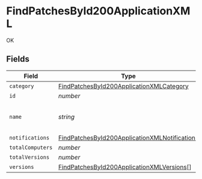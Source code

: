 # FindPatchesById200ApplicationXML

OK


## Fields

| Field                                                                                                                     | Type                                                                                                                      | Required                                                                                                                  | Description                                                                                                               | Example                                                                                                                   |
| ------------------------------------------------------------------------------------------------------------------------- | ------------------------------------------------------------------------------------------------------------------------- | ------------------------------------------------------------------------------------------------------------------------- | ------------------------------------------------------------------------------------------------------------------------- | ------------------------------------------------------------------------------------------------------------------------- |
| `category`                                                                                                                | [FindPatchesById200ApplicationXMLCategory](../../models/operations/findpatchesbyid200applicationxmlcategory.md)           | :heavy_minus_sign:                                                                                                        | N/A                                                                                                                       |                                                                                                                           |
| `id`                                                                                                                      | *number*                                                                                                                  | :heavy_minus_sign:                                                                                                        | N/A                                                                                                                       |                                                                                                                           |
| `name`                                                                                                                    | *string*                                                                                                                  | :heavy_minus_sign:                                                                                                        | Name of the patch software title                                                                                          | Google Chrome                                                                                                             |
| `notifications`                                                                                                           | [FindPatchesById200ApplicationXMLNotifications](../../models/operations/findpatchesbyid200applicationxmlnotifications.md) | :heavy_minus_sign:                                                                                                        | N/A                                                                                                                       |                                                                                                                           |
| `totalComputers`                                                                                                          | *number*                                                                                                                  | :heavy_minus_sign:                                                                                                        | N/A                                                                                                                       |                                                                                                                           |
| `totalVersions`                                                                                                           | *number*                                                                                                                  | :heavy_minus_sign:                                                                                                        | N/A                                                                                                                       |                                                                                                                           |
| `versions`                                                                                                                | [FindPatchesById200ApplicationXMLVersions](../../models/operations/findpatchesbyid200applicationxmlversions.md)[]         | :heavy_minus_sign:                                                                                                        | N/A                                                                                                                       |                                                                                                                           |
